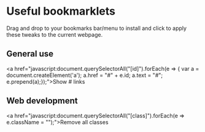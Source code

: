 # Useful bookmarklets
Drag and drop to your bookmarks bar/menu to install and click to apply these tweaks to the current webpage.

## General use
<a href="javascript:document.querySelectorAll("[id]").forEach(e => { var a = document.createElement('a'); a.href = "#" + e.id; a.text = "#"; e.prepend(a);});">Show # links</a>

## Web development
<a href="javascript:document.querySelectorAll("[class]").forEach(e => e.className = "");">Remove all classes</a>

